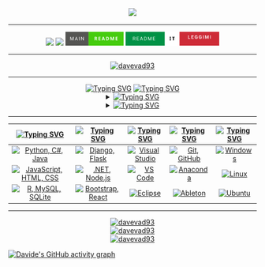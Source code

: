 <div align="center">
  <img src="assets/davevad93.gif" width=875>
  <hr>
  <a href="https://github.com/davevad93"><img src="https://komarev.com/ghpvc/?username=davevad93&color=brightgreen&style=for-the-badge&label=VISUALIZACIONES"/><a/>
  <a href="./LICENSE"><img src="https://img.shields.io/github/license/davevad93/davevad93?style=for-the-badge&color=brightgreen&label=LICENCIA"/></a>
  <a href=README.md><img src="assets/en.svg" width=118></a>
  <a href=README.it.md><img src="assets/it.svg" width=190></a>
  <hr>
  <p align="center"><a href="https://github.com/ryo-ma/github-profile-trophy"><img src="https://github-profile-trophy-davevad93s-projects.vercel.app/?username=davevad93&theme=matrix&rank=-B&column=-1" alt="davevad93"/></a></p>
</div>  

<hr>

<div align="center">
      <a href="https://git.io/typing-svg"><img src="https://readme-typing-svg.herokuapp.com?font=Fira+Code&size=28&duration=7000&pause=1000&color=00FF2B&center=true&vCenter=true&repeat=false&random=false&width=1000&lines=Sobre+mi%3A" alt="Typing SVG"/></a>
      <a href="https://git.io/typing-svg"><img src="https://readme-typing-svg.demolab.com?font=Fira+Code&size=15&pause=1000&color=00FF2B&center=true&vCenter=true&multiline=true&repeat=false&random=false&width=1180&height=75&lines=Ex+DJ,+ahora+desarrollador+fullstack.+Aficionado+al+heavy+metal+y+a+toda+la+música+anterior+a+los+años+2000,+friki+de+la+historia.;“Aquellos+que+no+pueden+recordar+el+pasado+están+condenados+a+repetirlo”." alt="Typing SVG" /></a>

  <details>
    <summary><a href="https://git.io/typing-svg"><img src="https://readme-typing-svg.demolab.com?font=Fira+Code&pause=1000&color=00FF2B&center=true&vCenter=true&multiline=true&repeat=false&random=false&width=850&lines=Repositorios+Destacados:" alt="Typing SVG" /></a></summary>
    
  <!--START_SECTION:top_repos-->
| 📁 Repositorio | ⭐ Estrellas | 🔱 Bifurcaciones |
| --- | --- | --- |
| [davevad93](https://github.com/davevad93/davevad93) | 28 | 14 |
| [rest-countries-django-app](https://github.com/davevad93/rest-countries-django-app) | 17 | 3 |
| [drawdb](https://github.com/davevad93/drawdb) | 8 | 0 |
| [pass-gen](https://github.com/davevad93/pass-gen) | 7 | 1 |
| [C-Sharp-DAM](https://github.com/davevad93/C-Sharp-DAM) | 6 | 1 |
<!--END_SECTION:top_repos-->
  
  </details>

  <details>
    <summary><a href="https://git.io/typing-svg"><img src="https://readme-typing-svg.demolab.com?font=Fira+Code&pause=1000&color=00FF2B&center=true&vCenter=true&multiline=true&repeat=false&random=false&width=850&lines=Actividad+Reciente+de+GitHub:" alt="Typing SVG" /></a></summary>
    
  <!--START_SECTION:activity-->
| Actividad Reciente |
| --- |
📣 Comentado en propuesta [#12](https://github.com/davevad93/davevad93/issues/12#issuecomment-2557762906) en [davevad93/davevad93](https://github.com/davevad93/davevad93/issues/12#issuecomment-2557762906)
🔑 Cerrado propuesta [#12](https://github.com/davevad93/davevad93/issues/12) en [davevad93/davevad93](https://github.com/davevad93/davevad93/issues/12)
❌ Cerrado PR [#58](https://github.com/davevad93/pass-gen/pull/58) en [davevad93/pass-gen](https://github.com/davevad93/pass-gen/pull/58)
⬆️ Empujado [2 commit(s)](https://github.com/davevad93/pass-gen/commits) a [davevad93/pass-gen](https://github.com/davevad93/pass-gen)
✔️ Fusionado PR [#57](https://github.com/davevad93/pass-gen/pull/57) en [davevad93/pass-gen](https://github.com/davevad93/pass-gen/pull/57)
🔍 Revisado PR [#57](https://github.com/davevad93/pass-gen/pull/57) en [davevad93/pass-gen](https://github.com/davevad93/pass-gen/pull/57)
⬆️ Empujado [2 commit(s)](https://github.com/davevad93/pass-gen/commits) a [davevad93/pass-gen](https://github.com/davevad93/pass-gen)
✔️ Fusionado PR [#54](https://github.com/davevad93/pass-gen/pull/54) en [davevad93/pass-gen](https://github.com/davevad93/pass-gen/pull/54)
🔍 Revisado PR [#54](https://github.com/davevad93/pass-gen/pull/54) en [davevad93/pass-gen](https://github.com/davevad93/pass-gen/pull/54)
❌ Cerrado PR [#20](https://github.com/davevad93/davevad93/pull/20) en [davevad93/davevad93](https://github.com/davevad93/davevad93/pull/20)
❌ Cerrado PR [#19](https://github.com/davevad93/davevad93/pull/19) en [davevad93/davevad93](https://github.com/davevad93/davevad93/pull/19)
⬆️ Empujado [2 commit(s)](https://github.com/davevad93/pass-gen/commits) a [davevad93/pass-gen](https://github.com/davevad93/pass-gen)
✔️ Fusionado PR [#53](https://github.com/davevad93/pass-gen/pull/53) en [davevad93/pass-gen](https://github.com/davevad93/pass-gen/pull/53)
🔍 Revisado PR [#53](https://github.com/davevad93/pass-gen/pull/53) en [davevad93/pass-gen](https://github.com/davevad93/pass-gen/pull/53)
<!--END_SECTION:activity-->
  
  </details>
</div>

<hr>

| [![Typing SVG](https://readme-typing-svg.herokuapp.com?font=Fira+Code&size=25&pause=1000&color=00FF2B&center=true&vCenter=true&repeat=false&random=false&width=300&lines=Lenguajes)](https://git.io/typing-svg) | [![Typing SVG](https://readme-typing-svg.herokuapp.com?font=Fira+Code&size=25&pause=1000&color=00FF2B&center=true&vCenter=true&repeat=false&random=false&width=200&lines=Frameworks)](https://git.io/typing-svg) | [![Typing SVG](https://readme-typing-svg.herokuapp.com?font=Fira+Code&size=25&pause=1000&color=00FF2B&center=true&vCenter=true&repeat=false&random=false&width=200&lines=IDEs)](https://git.io/typing-svg) | [![Typing SVG](https://readme-typing-svg.herokuapp.com?font=Fira+Code&size=25&pause=1000&color=00FF2B&center=true&vCenter=true&repeat=false&random=false&width=200&lines=Herramientas)](https://git.io/typing-svg) | [![Typing SVG](https://readme-typing-svg.herokuapp.com?font=Fira+Code&size=25&pause=1000&color=00FF2B&center=true&vCenter=true&repeat=false&random=false&width=300&lines=Sistemas+Operativos)](https://git.io/typing-svg) |
| ----- | ---- | ---- | ---- | ---- |
| <div align="center"><a href="https://skillicons.dev"><img src="https://skillicons.dev/icons?i=py,cs,java" title="Python, C#, Java"/></a></div> | <div align="center"><a href="https://skillicons.dev"><img src="https://skillicons.dev/icons?i=django,flask" title="Django, Flask"/></a></div>| <div align="center"><a href="https://skillicons.dev"><img src="https://skillicons.dev/icons?i=visualstudio" title="Visual Studio"/></a></div> | <div align="center"><a href="https://skillicons.dev"><img src="https://skillicons.dev/icons?i=git,github" title="Git, GitHub"/></a></div> | <div align="center"><a href="https://skillicons.dev"><img src="https://skillicons.dev/icons?i=windows" title="Windows"/></a></div> |
| <div align="center"><a href="https://skillicons.dev"><img src="https://skillicons.dev/icons?i=js,html,css" title="JavaScript, HTML, CSS"/></a></div> | <div align="center"><a href="https://skillicons.dev"><img src="https://skillicons.dev/icons?i=dotnet,nodejs" title=".NET, Node.js"/></a></div> | <div align="center"><a href="https://skillicons.dev"><img src="https://skillicons.dev/icons?i=vscode" title="VS Code"/></a></div> | <div align="center"><a href="https://skillicons.dev"><img src="https://skillicons.dev/icons?i=anaconda" title="Anaconda"/></a></div> | <div align="center"><a href="https://skillicons.dev"><img src="https://skillicons.dev/icons?i=linux" title="Linux"/></a></div> |
| <div align="center"><a href="https://skillicons.dev"><img src="https://skillicons.dev/icons?i=r,mysql,sqlite" title="R, MySQL, SQLite"/></a></div> | <div align="center"><a href="https://skillicons.dev"><img src="https://skillicons.dev/icons?i=bootstrap,react" title="Bootstrap, React"/></a></div> | <div align="center"><a href="https://skillicons.dev"><img src="https://skillicons.dev/icons?i=eclipse" title="Eclipse"/></a></div> | <div align="center"><a href="https://skillicons.dev"><img src="https://skillicons.dev/icons?i=ableton" title="Ableton"/></a></div> | <div align="center"><a href="https://skillicons.dev"><img src="https://skillicons.dev/icons?i=ubuntu" title="Ubuntu"/></a></div> | 
     
<hr>

<div align="center">
  <a href="https://github.com/anuraghazra/github-readme-stats"><img src="https://github-readme-stats-davevad93s-projects.vercel.app/api/top-langs?username=davevad93&show_icons=true&layout=compact&langs_count=16&title_color=00FF2B&text_color=00FF2B&border_color=00FF2B&theme=chartreuse-dark&locale=es" alt="davevad93" width=460 /></a>
  <br>
  <a href="https://github.com/anuraghazra/github-readme-stats"><img src="https://github-readme-stats-davevad93s-projects.vercel.app/api?username=davevad93&show_icons=true&title_color=00FF2B&text_color=00FF2B&icon_color=00FF2B&border_color=00FF2B&theme=chartreuse-dark&locale=es&show=discussions_answered,prs_merged,reviews&include_all_commits=true" alt="davevad93" width=460 /></a>
  <br>
  <a href="https://github.com/DenverCoder1/github-readme-streak-stats"><img src="https://github-readme-streak-stats-davevad93s-projects.vercel.app/?user=davevad93&&border=00FF2B&stroke=00FF2B&ring=00FF2B&fire=00FF2B&currStreakNum=00FF2B&sideNums=00FF2B&currStreakLabel=00FF2B&sideLabels=00FF2B&dates=00FF2B&theme=chartreuse-dark&locale=es" alt="davevad93" width=460 /></a>
</div>

[![Davide's GitHub activity graph](https://github-readme-activity-graph.vercel.app/graph?username=davevad93&theme=github-compact&bg_color=000000&line=009A22&point=98FB98&color=00FF2B&title_color=00FF2B&area=true&custom_title=Gráfico+de+actividad+de+Davide+Presti+en+GitHub)](https://github.com/ashutosh00710/github-readme-activity-graph)

<!--
**davevad93/davevad93** is a ✨ _special_ ✨ repository because its `README.md` (this file) appears on your GitHub profile.

Here are some ideas to get you started:

- 🔭 I’m currently working on ...
- 🌱 I’m currently learning ...
- 👯 I’m looking to collaborate on ...
- 🤔 I’m looking for help with ...
- 💬 Ask me about ...
- 📫 How to reach me: ...
- 😄 Pronouns: ...
- ⚡ Fun fact: ...
-->
